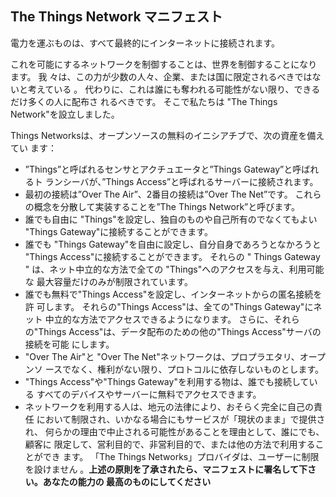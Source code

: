 ## The Things Network マニフェスト

電力を運ぶものは、すべて最終的にインターネットに接続されます。  

これを可能にするネットワークを制御することは、世界を制御することになります。 我
々は、この力が少数の人々、企業、または国に限定されるべきではないと考えている
。 代わりに、これは誰にも奪われる可能性がない限り、できるだけ多くの人に配布さ
れるべきです。 そこで私たちは &quot;The Things Network&quot;を設立しました。  

Things Networksは、オープンソースの無料のイニシアチブで、次の資産を備えてい
ます：

 * ”Things”と呼ばれるセンサとアクチュエータと”Things Gateway”と呼ばれるト
ランシーバが、”Things Access”と呼ばれるサーバーに接続されます。
 * 最初の接続は”Over The Air”、2番目の接続は”Over The Net”です。 これら
の概念を分散して実装することを”The Things Network”と呼びます。
 * 誰でも自由に &quot;Things&quot;を設定し、独自のものや自己所有のでなくてもよい
&quot;Things Gateway&quot;に接続することができます。
 * 誰でも &quot;Things Gateway&quot;を自由に設定し、自分自身であろうとなかろうと
&quot;Things Access&quot;に接続することができます。 それらの &quot; Things Gateway &quot;
は、ネット中立的な方法で全ての &quot;Things&quot;へのアクセスを与え、利用可能な
最大容量だけのみが制限されています。
* 誰でも無料で&quot;Things Access&quot;を設定し、インターネットからの匿名接続を許
可します。 それらの&quot;Things Access&quot;は、全ての&quot;Things Gateway&quot;にネット
中立的な方法でアクセスできるようになります。 さらに、それらの&quot;Things
Access&quot;は、データ配布のための他の&quot;Things Access&quot;サーバの接続を可能
にします。
* &quot;Over The Air&quot;と &quot;Over The Net&quot;ネットワークは、プロプラエタリ、オープンソ
ースでなく、権利がない限り、プロトコルに依存しないものとします。
* &quot;Things Access&quot;や&quot;Things Gateway&quot;を利用する物は、誰でも接続している
すべてのデバイスやサーバーに無料でアクセスできます。
* ネットワークを利用する人は、地元の法律により、おそらく完全に自己の責任
において制限され、いかなる場合にもサービスが「現状のまま」で提供され、
何らかの理由で中止される可能性があることを理由として、誰にでも、顧客に
限定して、営利目的で、非営利目的で、または他の方法で利用することができ
ます。 「The Things Networks」プロバイダは、ユーザーに制限を設けません
。**上述の原則を了承されたら、マニフェストに署名して下さい。あなたの能力の
最高のものにしてください**
